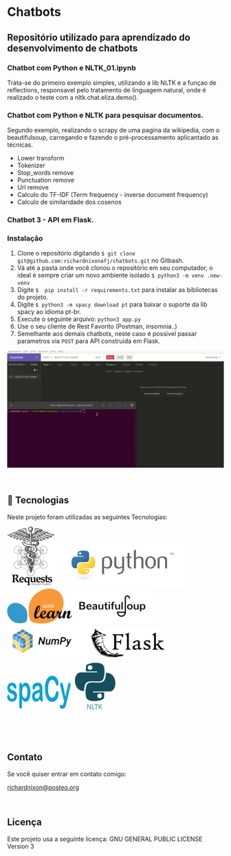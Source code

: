 # Chatbots

## Repositório utilizado para aprendizado do desenvolvimento de chatbots

### Chatbot com Python e NLTK_01.ipynb

Trata-se do primeiro exemplo simples, utilizando a lib NLTK e a funçao de reflections, responsavel pelo tratamento de linguagem natural, onde é realizado o teste com a nltk.chat.eliza.demo().


### Chatbot com Python e NLTK para pesquisar documentos.

Segundo exemplo, realizando o scrapy de uma pagina da wikipedia, com o beautifulsoup, carregando e fazendo o pré-processamento aplicantado as técnicas.

- Lower transform
- Tokenizer
- Stop_words remove
- Punctuation remove
- Url remove
- Calculo do TF-IDF (Term frequency - inverse document frequency)
- Calculo de similaridade dos cosenos

### Chatbot  3 - API em Flask.

### Instalação

1. Clone o repositório digitando `$ git clone git@github.com:richardnixonafj/chatbots.git` no Gitbash.
2. Vá até a pasta onde você clonou o repositório em seu computador, o ideal é sempre criar um novo ambiente isolado `$ python3 -m venv .new-venv`
3. Digite `$  pip install -r requirements.txt` para instalar as bibliotecas do projeto.
4. Digite `$ python3 -m spacy download pt` para baixar o suporte da lib spacy ao idioma pt-br.
5. Execute o seguinte arquivo: `python3 app.py`
6. Use o seu cliente de Rest Favorito (Postman, insomnia..) 
7. Semelhante aos demais chatbots, neste caso é possivel passar parametros via `POST` para API construida em Flask.


![Requests](img/test.gif)



&nbsp;

## :rocket: Tecnologias

Neste projeto foram utilizadas as seguintes Tecnologias:

![Requests](img/220px-Requests_Python_Logo.png)![Python](img/python.png)![Scikit-learn](img/1200px-Scikit_learn_logo_small.svg.png)![Beautiful Soup](img/bs.png)![Numpy](img/numpy.png)![Flask](img/flask.png)![SpaCy](img/spacy.png)![NLTK](img/python_nltk.png)


&nbsp;

&nbsp;
## Contato
Se você quiser entrar em contato comigo:

richardnixon@posteo.org

&nbsp;

## Licença
Este projeto usa a seguinte licença: GNU GENERAL PUBLIC LICENSE Version 3
